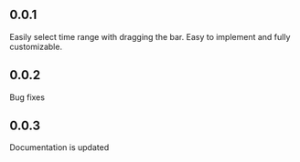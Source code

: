 ## 0.0.1

Easily select time range with dragging the bar. Easy to implement and fully customizable.


## 0.0.2

Bug fixes


## 0.0.3
Documentation is updated